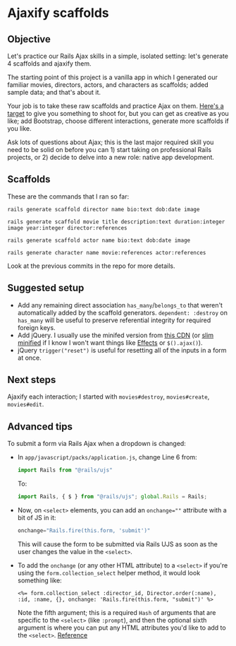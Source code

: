 # Ajaxify scaffolds

## Objective

Let's practice our Rails Ajax skills in a simple, isolated setting: let's generate 4 scaffolds and ajaxify them.

The starting point of this project is a vanilla app in which I generated our familiar movies, directors, actors, and characters as scaffolds; added sample data; and that's about it.

Your job is to take these raw scaffolds and practice Ajax on them. [Here's a target](http://ajaxify-scaffolds.matchthetarget.com/) to give you something to shoot for, but you can get as creative as you like; add Bootstrap, choose different interactions, generate more scaffolds if you like.

Ask lots of questions about Ajax; this is the last major required skill you need to be solid on before you can 1) start taking on professional Rails projects, or 2) decide to delve into a new role: native app development.

## Scaffolds

These are the commands that I ran so far:

```
rails generate scaffold director name bio:text dob:date image
```

```
rails generate scaffold movie title description:text duration:integer image year:integer director:references
```

```
rails generate scaffold actor name bio:text dob:date image
```

```
rails generate character name movie:references actor:references
```

Look at the previous commits in the repo for more details.

## Suggested setup

 - Add any remaining direct association `has_many`/`belongs_to` that weren't automatically added by the scaffold generators. `dependent: :destroy` on `has_many` will be useful to preserve referential integrity for required foreign keys.
 - Add jQuery. I usually use the minifed version from [this CDN](https://code.jquery.com/) (or [slim minified](https://blog.jquery.com/2016/09/22/jquery-3-1-1-released/) if I know I won't want things like [Effects](https://api.jquery.com/category/effects/) or `$().ajax()`).
 - jQuery `trigger("reset")` is useful for resetting all of the inputs in a form at once.

## Next steps

Ajaxify each interaction; I started with `movies#destroy`, `movies#create`, `movies#edit`.

## Advanced tips

To submit a form via Rails Ajax when a dropdown is changed:

 - In `app/javascript/packs/application.js`, change Line 6 from:

    ```js
    import Rails from "@rails/ujs"
    ```

    To:

    ```js
    import Rails, { $ } from "@rails/ujs"; global.Rails = Rails;
    ```
 - Now, on `<select>` elements, you can add an `onchange=""` attribute with a bit of JS in it:

    ```js
    onchange="Rails.fire(this.form, 'submit')"
    ```

    This will cause the form to be submitted via Rails UJS as soon as the user changes the value in the `<select>`.

 - To add the `onchange` (or any other HTML attribute) to a `<select>` if you're using the `form.collection_select` helper method, it would look something like:

    ```erb
    <%= form.collection_select :director_id, Director.order(:name), :id, :name, {}, onchange: 'Rails.fire(this.form, "submit")' %>
    ```
  
    Note the fifth argument; this is a required `Hash` of arguments that are specific to the `<select>` (like `:prompt`), and then the optional sixth argument is where you can put any HTML attributes you'd like to add to the `<select>`. [Reference](https://api.rubyonrails.org/v5.1.7/classes/ActionView/Helpers/FormOptionsHelper.html#method-i-collection_select)
    